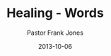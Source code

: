 ---
lunr: "true"
title: "Healing - Words"
author: "Pastor Frank Jones"
postDate: "10-06-2013"
date: 2013-10-06
category: "sermons"
slug: "2013/10/10062013_ffc"
icon: microphone
audioLink: "10062013_ffc"
tags: [healing]
mp3: "10062013_ffc/10062013.mp3"
ogg: "10062013_ffc/10062013.ogg"
linkurl: "https://archive.org/download/10062013_ffc/10062013_ffc_files.xml"
ipath: "https://archive.org/download/10062013_ffc/10062013.mp3"
layout: sermon.html
---